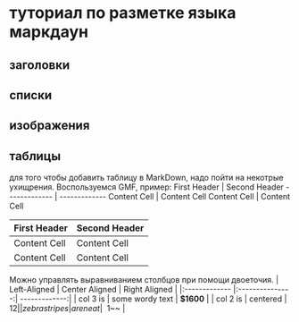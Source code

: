# туториал по разметке языка маркдаун 

## заголовки 

## списки 

## изображения 

## таблицы 

для того чтобы добавить таблицу в MarkDown, надо пойти на некотрые ухищрения. 
Воспользуемся GMF, пример: 
First Header | Second Header
------------- | -------------
Content Cell | Content Cell
Content Cell | Content Cell

| First Header | Second Header |
| ------------- | -------------|
| Content Cell | Content Cell |
| Content Cell | Content Cell |

Можно управлять выравниванием столбцов при помощи
двоеточия.
| Left-Aligned | Center Aligned | Right Aligned |
|:------------- |:---------------:| -------------:|
| col 3 is | some wordy text | **$1600** |
| col 2 is | centered | $12 |
| zebra stripes | are neat | ~~$1~~ |